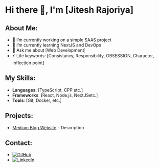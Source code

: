 # Hi there 👋, I'm [Jitesh Rajoriya]

## About Me:
- 🔭 I’m currently working on a simple SAAS project
- 🌱 I’m currently learning NextJS and DevOps
- 💬 Ask me about [Web Development]
- ⚡ Life keywords: [Consistancy, Responsibility, OBSESSION, Character, Inflection point]

## My Skills:
- **Languages**: [TypeScript, CPP etc.]
- **Frameworks**: [React, Node.js, NextJSetc.]
- **Tools**: [Git, Docker, etc.]

## Projects:
- [Medium Blog Website](https://medium-blog-fcxk15vgn-jitesh-rajoriyas-projects.vercel.app/signup) - Description

## Contact:
- [![GitHub](https://img.shields.io/badge/GitHub-YourUsername-blue)](https://github.com/jiteshrajoriyaa)
- [![LinkedIn](https://img.shields.io/badge/LinkedIn-YourName-blue)](https://linkedin.com/in/jitesh-rajoriya)
